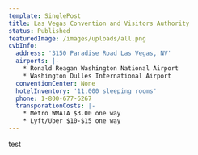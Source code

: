 ```yaml
---
template: SinglePost
title: Las Vegas Convention and Visitors Authority
status: Published
featuredImage: /images/uploads/all.png
cvbInfo:
  address: '3150 Paradise Road Las Vegas, NV'
  airports: |-
    * Ronald Reagan Washington National Airport
    * Washington Dulles International Airport 
  conventionCenter: None
  hotelInventory: '11,000 sleeping rooms'
  phone: 1-800-677-6267
  transporationCosts: |-
    * Metro WMATA $3.00 one way
    * Lyft/Uber $10-$15 one way
---
```

test
